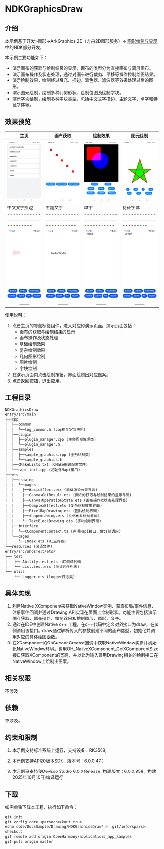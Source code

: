 # NDKGraphicsDraw

## 介绍

本示例基于开发>图形->ArkGraphics 2D（方舟2D图形服务）-> [图形绘制与显示](https://gitee.com/openharmony/docs/tree/OpenHarmony-5.0.1-Release/zh-cn/application-dev/graphics#/openharmony/docs/blob/OpenHarmony-5.0.1-Release/zh-cn/application-dev/graphics/textblock-drawing-arkts.md)中的NDK部分开发。

本示例主要功能如下：

- 演示画布的获取与绘制结果的显示，画布的类型分为直接画布与离屏画布。
- 演示画布操作及状态处理，通过对画布进行裁剪、平移等操作控制绘图结果。
- 演示绘制效果，绘制经过填充、描边、着色器、滤波器等效果处理过后的图形。
- 演示图元绘制，绘制多种几何形状、绘制位图及绘制字块。
- 演示字块绘制，绘制多种字块类型，包括中文文字描边、主题文字、单字和特征字体等。

## 效果预览

| 主页                              | 画布获取                            | 绘制效果                            | 图元绘制                          |
| --------------------------------- | ----------------------------------- | ----------------------------------- | --------------------------------- |
| ![index](./screenshot/index.jpeg) | ![canvas](./screenshot/canvas.jpeg) | ![effect](./screenshot/effect.jpeg) | ![shape](./screenshot/Shape.jpeg) |
| 中文文字描边                       | 主题文字                            | 单字                               | 特征字体                          |
| --------------------------------- | ----------------------------------- | ----------------------------------- | --------------------------------- |
| ![index](./screenshot/text_chinese_stroke.jpeg) | ![canvas](./screenshot/text_theme.jpeg) | ![effect](./screenshot/text_single.jpeg) | ![shape](./screenshot/text_feature.jpeg) |

使用说明：

1. 点击主页的导航标签组件，进入对应的演示页面。演示页面包括：
   - 画布的获取与绘制结果的显示
   - 画布操作及状态处理
   - 基础绘制效果
   - 复杂绘制效果
   - 几何图形绘制
   - 图片绘制
   - 字块绘制
2. 在演示页面内点击绘制按钮，界面绘制出对应图案。
3. 点击返回按钮，退出应用。

## 工程目录

```
NDKGraphicsDraw
entry/src/main
├──cpp                           
│  ├──common
│  │  └──log_common.h (Log相关定义声明)
│  ├──plugin
│  │  ├──plugin_manager.cpp (生命周期管理类)
│  │  └──plugin_manager.h
│  ├──samples
│  │  ├──sample_graphics.cpp (图形绘制类)
│  │  └──sample_graphics.h
│  ├──CMakeLists.txt (CMake编译配置文件)
│  └──napi_init.cpp (初始化Napi接口)
├──ets
│  ├──drawing
|  |  └──pages
|  |  	├──BasicEffect.ets (基础渲染效果界面)
|  |  	├──CanvasGetResult.ets (画布的获取与绘制结果的显示界面)
|  |  	├──CanvasOperationState.ets (画布操作及状态处理界面)
|  |  	├──ComplexEffect.ets (复杂绘制效果界面)
|  |  	├──PixelMapDrawing.ets (图片绘制界面)
|  |  	├──ShapeDrawing.ets (几何形状绘制界面)
|  |  	└──TextBlockDrawing.ets (字块绘制界面)
|  ├──interface
│  │  └──XComponentContext.ts (声明Napi接口，供ts侧调用)
│  └──pages                      
│     └──Index.ets (UI主界面)
└──resources (资源文件)
entry/src/ohosTest/ets/
├── test
|   ├── Ability.test.ets (UI测试代码)
|   └── List.test.ets (测试套件列表)
└── utils
    └── Logger.ets (logger日志类)
```

## 具体实现

1. 利用Native XComponent来获取NativeWindow实例、获取布局/事件信息、注册事件回调并通过Drawing API实现在页面上绘制形状。功能主要包括演示画布获取、画布操作、绘制效果和绘制图形、图形、文字。
2. 通过在IDE中创建Native c++ 工程，在c++代码中定义对外接口为draw，在js侧调用该接口。draw通过解析传入的参数创建不同的画布类型，初始化并调用对应的具体绘图函数。
3. 在XComponent的OnSurfaceCreated回调中获取NativeWindow实例并初始化NativeWindow环境。调用OH_NativeXComponent_GetXComponentSize接口获取XComponent的宽高，并以此为输入调用Drawing相关的绘制接口在NativeWindow上绘制出图案。

## 相关权限

不涉及

## 依赖

不涉及。

## 约束和限制

1. 本示例支持标准系统上运行，支持设备：RK3568;

2. 本示例支持API20版本SDK，版本号：6.0.0.47；
   
3. 本示例已支持使DevEco Studio 6.0.0 Release (构建版本：6.0.0.858，构建 2025年10月10日)编译运行

## 下载

如需单独下载本工程，执行如下命令：

```
git init
git config core.sparsecheckout true
echo code/DocsSample/Drawing/NDKGraphicsDraw/ > .git/info/sparse-checkout
git remote add origin OpenHarmony/applications_app_samples
git pull origin master
```